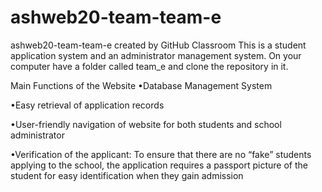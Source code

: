 # ashweb20-team-team-e
ashweb20-team-team-e created by GitHub Classroom
This is a student application system and an administrator management system. 
On your computer have a folder called team_e and clone the repository in it.

Main Functions of the Website
•Database Management System

•Easy retrieval of application records

•User-friendly navigation of website for both students and school administrator

•Verification of the applicant: To ensure that there are no “fake” students applying to the school, the application requires a passport picture of the student for easy identification when they gain admission
